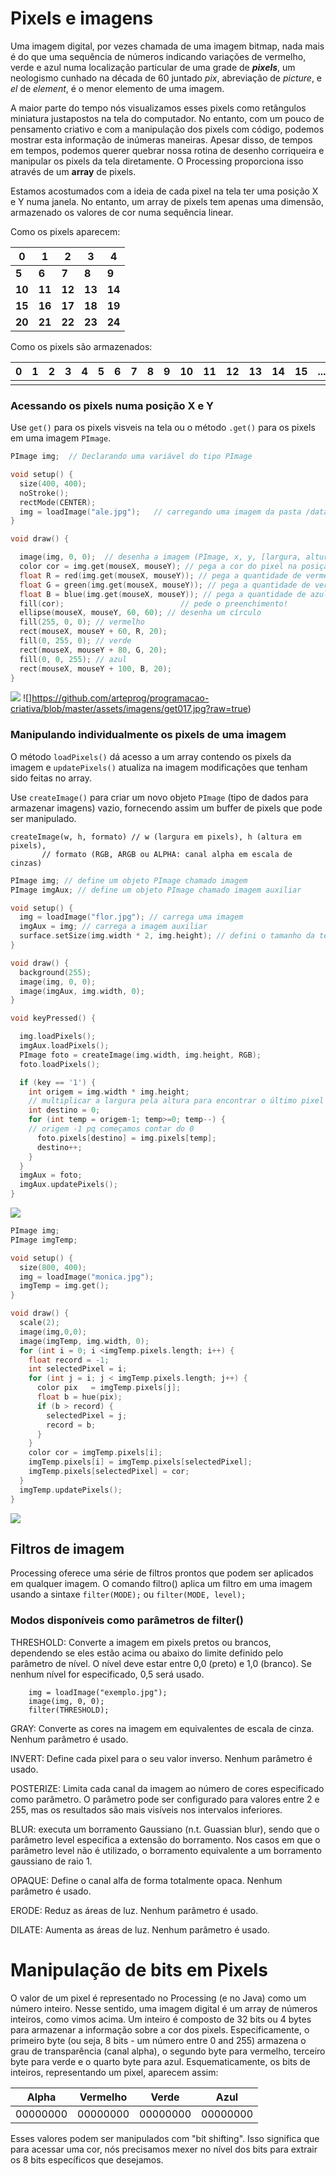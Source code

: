 # Pixels e imagens

Uma imagem digital, por vezes chamada de uma imagem bitmap, nada mais é do que uma sequência de números indicando variações de vermelho, verde e azul numa localização particular de uma grade de ***pixels***, um neologismo cunhado na década de 60 juntado *pix*, abreviação de *picture*, e *el* de *element*, é o menor elemento de uma imagem.

A maior parte do tempo nós visualizamos esses pixels como retângulos miniatura justapostos na tela do computador. No entanto, com um pouco de pensamento criativo e com a manipulação dos pixels com código, podemos mostrar esta informação de inúmeras maneiras. Apesar disso, de tempos em tempos, podemos querer quebrar nossa rotina de desenho corriqueira e manipular os pixels da tela diretamente. O Processing proporciona isso através de um **array** de pixels.

Estamos acostumados com a ideia de cada pixel na tela ter uma posição X e Y numa janela. No entanto, um array de pixels tem apenas uma dimensão, armazenado os valores de cor numa sequência linear.
    
Como os pixels aparecem:

| 0 | 1 | 2 | 3 | 4 |
| -- | --- | --- | --- | --- |
| **5** | **6** | **7** | **8** | **9** |
| **10** | **11** | **12** | **13** | **14** |
| **15** | **16** | **17** | **18** | **19** |
| **20** | **21** | **22** | **23** | **24** |


Como os pixels são armazenados:

| 0 | 1 | 2 | 3 | 4 | 5 | 6 | 7 | 8 | 9 | 10 | 11 | 12 | 13 | 14 | 15 | ... | 24 |
| --- | --- | --- | --- | --- | --- | --- | --- | --- | --- | --- | --- | --- | --- | --- | --- | --- | --- |
| |

### Acessando os pixels numa posição X e Y

Use `get()` para os pixels visveis na tela ou o método `.get()` para os pixels em uma imagem `PImage`.

```pde
PImage img;  // Declarando uma variável do tipo PImage

void setup() {
  size(400, 400);
  noStroke();
  rectMode(CENTER);
  img = loadImage("ale.jpg");   // carregando uma imagem da pasta /data/
}

void draw() {

  image(img, 0, 0);  // desenha a imagem (PImage, x, y, [largura, altura]*)  *opcionais 
  color cor = img.get(mouseX, mouseY); // pega a cor do pixel na posição x, y
  float R = red(img.get(mouseX, mouseY)); // pega a quantidade de vermelho do pixel na posição x, y
  float G = green(img.get(mouseX, mouseY)); // pega a quantidade de verde do pixel na posição x, y
  float B = blue(img.get(mouseX, mouseY)); // pega a quantidade de azul do pixel na posição x, y
  fill(cor);                          // pede o preenchimento!
  ellipse(mouseX, mouseY, 60, 60); // desenha um círculo
  fill(255, 0, 0); // vermelho
  rect(mouseX, mouseY + 60, R, 20); 
  fill(0, 255, 0); // verde
  rect(mouseX, mouseY + 80, G, 20);
  fill(0, 0, 255); // azul
  rect(mouseX, mouseY + 100, B, 20);
}

```

![](https://github.com/arteprog/programacao-criativa/blob/master/assets/imagens/get008.jpg?raw=true) ![]https://github.com/arteprog/programacao-criativa/blob/master/assets/imagens/get017.jpg?raw=true)

### Manipulando individualmente os pixels de uma imagem 

O método `loadPixels()` dá acesso a um array contendo os pixels da imagem e `updatePixels()` atualiza na imagem modificações que tenham sido feitas no array.

Use `createImage()` para criar um novo objeto `PImage` (tipo de dados para armazenar imagens) vazio, fornecendo assim um buffer de pixels que pode ser manipulado.

```
createImage(w, h, formato) // w (largura em pixels), h (altura em pixels),
       // formato (RGB, ARGB ou ALPHA: canal alpha em escala de cinzas)    
```

```pde
PImage img; // define um objeto PImage chamado imagem 
PImage imgAux; // define um objeto PImage chamado imagem auxiliar

void setup() { 
  img = loadImage("flor.jpg"); // carrega uma imagem
  imgAux = img; // carrega a imagem auxiliar
  surface.setSize(img.width * 2, img.height); // defini o tamanho da tela
}

void draw() {
  background(255);
  image(img, 0, 0);
  image(imgAux, img.width, 0);
}

void keyPressed() {

  img.loadPixels();
  imgAux.loadPixels();
  PImage foto = createImage(img.width, img.height, RGB);
  foto.loadPixels();

  if (key == '1') {
    int origem = img.width * img.height;
    // multiplicar a largura pela altura para encontrar o último pixel
    int destino = 0;   
    for (int temp = origem-1; temp>=0; temp--) {
    // origem -1 pq começamos contar do 0
      foto.pixels[destino] = img.pixels[temp];
      destino++;
    }
  }
  imgAux = foto;
  imgAux.updatePixels();
}
```

![](https://github.com/arteprog/programacao-criativa/blob/master/assets/imagens/pixel01.png?raw=true)

```pde
PImage img;
PImage imgTemp;

void setup() {
  size(800, 400);
  img = loadImage("monica.jpg");
  imgTemp = img.get();
}

void draw() {
  scale(2);
  image(img,0,0);
  image(imgTemp, img.width, 0);
  for (int i = 0; i <imgTemp.pixels.length; i++) {
    float record = -1; 
    int selectedPixel = i; 
    for (int j = i; j < imgTemp.pixels.length; j++) {
      color pix   = imgTemp.pixels[j]; 
      float b = hue(pix); 
      if (b > record) {
        selectedPixel = j; 
        record = b;
      }
    }
    color cor = imgTemp.pixels[i];
    imgTemp.pixels[i] = imgTemp.pixels[selectedPixel];
    imgTemp.pixels[selectedPixel] = cor;
  }
  imgTemp.updatePixels();
}
```

![](https://github.com/arteprog/programacao-criativa/blob/master/assets/imagens/pixe02.png?raw=true)

## Filtros de imagem

Processing oferece uma série de filtros prontos que podem ser aplicados em qualquer imagem. O comando filtro() aplica um filtro em uma imagem usando a sintaxe `filter(MODE);` ou `filter(MODE, level);`

### Modos disponíveis como parâmetros de filter()

THRESHOLD: Converte a imagem em pixels pretos ou brancos, dependendo se eles estão acima ou abaixo do limite definido pelo parâmetro de nível. O nível deve estar entre 0,0 (preto) e 1,0 (branco). Se nenhum nível for especificado, 0,5 será usado.
```PImage img;
    img = loadImage("exemplo.jpg");
    image(img, 0, 0);
    filter(THRESHOLD);
```
    
GRAY: Converte as cores na imagem em equivalentes de escala de cinza. Nenhum parâmetro é usado.

INVERT: Define cada pixel para o seu valor inverso. Nenhum parâmetro é usado.

POSTERIZE: Limita cada canal da imagem ao número de cores especificado como parâmetro. O parâmetro pode ser configurado para valores entre 2 e 255, mas os resultados são mais visíveis nos intervalos inferiores.

BLUR: executa um borramento Gaussiano (n.t. Guassian blur), sendo que o parâmetro level especifica a extensão do borramento. Nos casos em que o parâmetro level não é utilizado, o borramento equivalente a um borramento gaussiano de raio 1.

OPAQUE: Define o canal alfa de forma totalmente opaca. Nenhum parâmetro é usado.

ERODE: Reduz as áreas de luz. Nenhum parâmetro é usado.

DILATE: Aumenta as áreas de luz. Nenhum parâmetro é usado.

# Manipulação de bits em Pixels

O valor de um pixel é representado no Processing (e no Java) como um número inteiro. Nesse sentido, uma imagem digital é um array de números inteiros, como vimos acima. Um inteiro é composto de 32 bits ou 4 bytes para armazenar a informação sobre a cor dos pixels. Especificamente, o primeiro byte (ou seja, 8 bits - um número entre 0 and 255) armazena o grau de transparência (canal alpha), o segundo byte para vermelho, terceiro byte para verde e o quarto byte para azul. Esquematicamente, os bits de inteiros, representando um pixel, aparecem assim:


| Alpha | Vermelho | Verde | Azul |
| ---  | ---  | --- | --- |
| 00000000 | 00000000 |  00000000 | 00000000 |

Esses valores podem ser manipulados com "bit shifting". Isso significa que para acessar uma cor, nós precisamos mexer no nível dos bits para extrair os 8 bits específicos que desejamos.  
